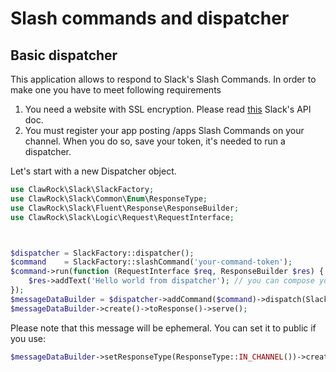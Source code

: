 Slash commands and dispatcher
=============================

Basic dispatcher
----------------

This application allows to respond to Slack's Slash Commands. In order to make one you have to meet following requirements

1. You need a website with SSL encryption. Please read [this](https://api.slack.com/slash-commands#ssl) Slack's API doc.
2. You must register your app posting /apps Slash Commands on your channel. When you do so, save your token, it's needed to run a dispatcher.
 
Let's start with a new Dispatcher object.

```php
use ClawRock\Slack\SlackFactory;
use ClawRock\Slack\Common\Enum\ResponseType;
use ClawRock\Slack\Fluent\Response\ResponseBuilder;
use ClawRock\Slack\Logic\Request\RequestInterface;



$dispatcher = SlackFactory::dispatcher();
$command    = SlackFactory::slashCommand('your-command-token');
$command->run(function (RequestInterface $req, ResponseBuilder $res) {
    $res->addText('Hello world from dispatcher'); // you can compose your own message here.
});
$messageDataBuilder = $dispatcher->addCommand($command)->dispatch(SlackFactory::getRequest());
$messageDataBuilder->create()->toResponse()->serve();
```

Please note that this message will be ephemeral. You can set it to public if you use:

```php
$messageDataBuilder->setResponseType(ResponseType::IN_CHANNEL())->create()->toResponse()->serve();
```
